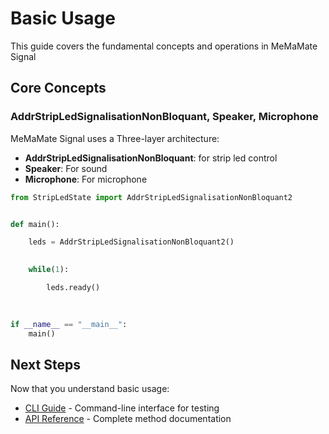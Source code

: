 # Basic Usage

This guide covers the fundamental concepts and operations in MeMaMate Signal

## Core Concepts

###  AddrStripLedSignalisationNonBloquant, Speaker, Microphone

MeMaMate Signal uses a Three-layer architecture:

- **AddrStripLedSignalisationNonBloquant**: for strip led control
- **Speaker**: For sound
- **Microphone**: For microphone

```python
from StripLedState import AddrStripLedSignalisationNonBloquant2


def main():

    leds = AddrStripLedSignalisationNonBloquant2()

    
    while(1):

        leds.ready()

    
    
if __name__ == "__main__":
    main()
```



## Next Steps

Now that you understand basic usage:

- [CLI Guide](cli.md) - Command-line interface for testing
- [API Reference](../api-reference/) - Complete method documentation
